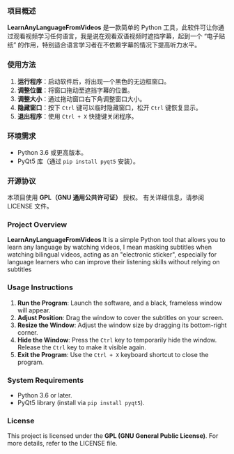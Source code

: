 ### 项目概述

**LearnAnyLanguageFromVideos** 是一款简单的 Python 工具，此软件可让你通过观看视频学习任何语言，我是说在观看双语视频时遮挡字幕，起到一个 “电子贴纸” 的作用，特别适合语言学习者在不依赖字幕的情况下提高听力水平。

### 使用方法

1. **运行程序**：启动软件后，将出现一个黑色的无边框窗口。
2. **调整位置**：将窗口拖动至遮挡字幕的位置。
3. **调整大小**：通过拖动窗口右下角调整窗口大小。
4. **隐藏窗口**：按下 `Ctrl` 键可以临时隐藏窗口，松开 `Ctrl` 键恢复显示。
5. **退出程序**：使用 `Ctrl + X` 快捷键关闭程序。

### 环境需求

- Python 3.6 或更高版本。
- PyQt5 库（通过 `pip install pyqt5` 安装）。

### 开源协议

本项目使用 **GPL（GNU 通用公共许可证）** 授权。
有关详细信息，请参阅 LICENSE 文件。





### Project Overview

**LearnAnyLanguageFromVideos** It is a simple Python tool that allows you to learn any language by watching videos, I mean masking subtitles when watching bilingual videos, acting as an "electronic sticker", especially for language learners who can improve their listening skills without relying on subtitles

### Usage Instructions

1. **Run the Program**: Launch the software, and a black, frameless window will appear.
2. **Adjust Position**: Drag the window to cover the subtitles on your screen.
3. **Resize the Window**: Adjust the window size by dragging its bottom-right corner.
4. **Hide the Window**: Press the `Ctrl` key to temporarily hide the window. Release the `Ctrl` key to make it visible again.
5. **Exit the Program**: Use the `Ctrl + X` keyboard shortcut to close the program.

### System Requirements

- Python 3.6 or later.
- PyQt5 library (install via `pip install pyqt5`).

### License

This project is licensed under the **GPL (GNU General Public License)**.
For more details, refer to the LICENSE file.